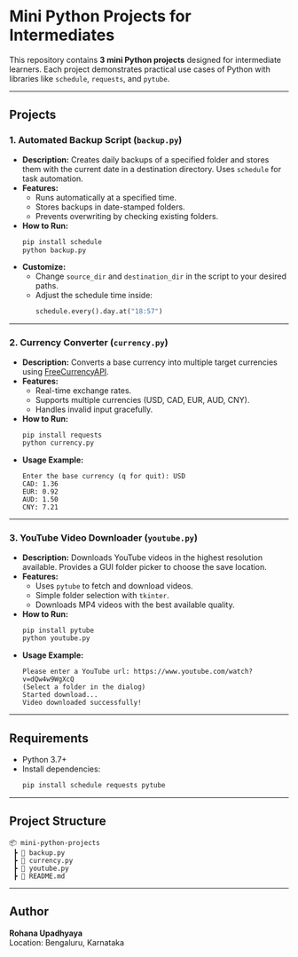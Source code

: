  # Mini Python Projects for Intermediates

This repository contains **3 mini Python projects** designed for intermediate learners. Each project demonstrates practical use cases of Python with libraries like `schedule`, `requests`, and `pytube`.

---

## Projects

### 1. Automated Backup Script (`backup.py`)
- **Description:** Creates daily backups of a specified folder and stores them with the current date in a destination directory. Uses `schedule` for task automation.
- **Features:**
  - Runs automatically at a specified time.
  - Stores backups in date-stamped folders.
  - Prevents overwriting by checking existing folders.
- **How to Run:**
  ```bash
  pip install schedule
  python backup.py
  ```
- **Customize:**
  - Change `source_dir` and `destination_dir` in the script to your desired paths.
  - Adjust the schedule time inside:
    ```python
    schedule.every().day.at("18:57")
    ```

---

### 2. Currency Converter (`currency.py`)
- **Description:** Converts a base currency into multiple target currencies using [FreeCurrencyAPI](https://freecurrencyapi.com/).
- **Features:**
  - Real-time exchange rates.
  - Supports multiple currencies (USD, CAD, EUR, AUD, CNY).
  - Handles invalid input gracefully.
- **How to Run:**
  ```bash
  pip install requests
  python currency.py
  ```
- **Usage Example:**
  ```
  Enter the base currency (q for quit): USD
  CAD: 1.36
  EUR: 0.92
  AUD: 1.50
  CNY: 7.21
  ```

---

### 3. YouTube Video Downloader (`youtube.py`)
- **Description:** Downloads YouTube videos in the highest resolution available. Provides a GUI folder picker to choose the save location.
- **Features:**
  - Uses `pytube` to fetch and download videos.
  - Simple folder selection with `tkinter`.
  - Downloads MP4 videos with the best available quality.
- **How to Run:**
  ```bash
  pip install pytube
  python youtube.py
  ```
- **Usage Example:**
  ```
  Please enter a YouTube url: https://www.youtube.com/watch?v=dQw4w9WgXcQ
  (Select a folder in the dialog)
  Started download...
  Video downloaded successfully!
  ```

---

## Requirements
- Python 3.7+
- Install dependencies:
  ```bash
  pip install schedule requests pytube
  ```

---

## Project Structure
```
📦 mini-python-projects
 ┣ 📜 backup.py
 ┣ 📜 currency.py
 ┣ 📜 youtube.py
 ┣ 📜 README.md
```

---
 ## Author

**Rohana Upadhyaya**    
Location: Bengaluru, Karnataka 
